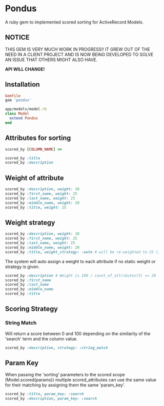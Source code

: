 # Pondus

A ruby gem to implemented scored sorting for ActiveRecord Models.

## NOTICE

THIS GEM IS VERY MUCH WORK IN PROGRESS!!
IT GREW OUT OF THE NEED IN A CLIENT PROJECT AND IS NOW BEING DEVELOPED
TO SOLVE AN ISSUE THAT OTHERS MIGHT ALSO HAVE.

**API WILL CHANGE!**

## Installation

```ruby
Gemfile
gem 'pondus'

app/models/model.rb
class Model
  extend Pondus
end
```
    
## Attributes for sorting


```ruby
scored_by [COLUMN_NAME] => 

scored_by :title
scored_by :description
```

## Weight of attribute

```ruby
scored_by :description, weight: 10
scored_by :first_name, weight: 25
scored_by :last_name, weight: 25
scored_by :middle_name, weight: 20
scored_by :title, weight: 25
```

## Weight strategy

```ruby
scored_by :description, weight: 10
scored_by :first_name, weight: 25
scored_by :last_name, weight: 25
scored_by :middle_name, weight: 20
scored_by :title, weight_strategy: :auto # will be re-weighted to 25 (100 - reserved_weight)
```

The system will auto assign a weight to each attribute if no static weight or strategy is given.

```ruby
scored_by :description # Weight is 100 / count_of_attributes(5) => 20
scored_by :first_name
scored_by :last_name
scored_by :middle_name
scored_by :title
```

## Scoring Strategy

### String Match
Will return a score between 0 and 100 depending on the similarity of the 'search' term and the column value.

```ruby
scored_by :description, strategy: :string_match
```

## Param Key

When passing the 'sorting' parameters to the scored scope (Model.scored(params)) multiple scored_attributes can use
the same value for their matching by assigning them the same 'param_key'.

```ruby
scored_by :title, param_key: :search
scored_by :description, param_key: :search
```
